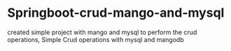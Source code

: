 # Springboot-crud-mango-and-mysql
created simple project with mango and mysql to perform the crud operations,
  Simple Crud operations with mysql and mangodb
